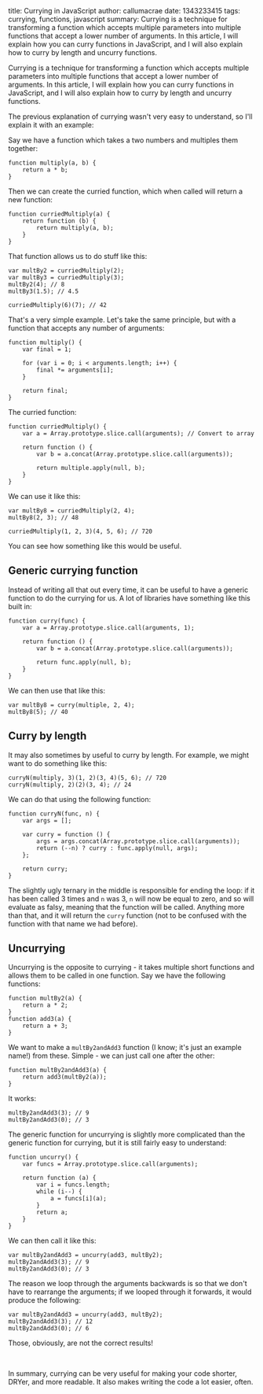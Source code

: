 <info>
title: Currying in JavaScript
author: callumacrae
date: 1343233415
tags: currying, functions, javascript
summary: Currying is a technique for transforming a function which accepts multiple parameters into multiple functions that accept a lower number of arguments. In this article, I will explain how you can curry functions in JavaScript, and I will also explain how to curry by length and uncurry functions.
</info>

Currying is a technique for transforming a function which accepts multiple parameters into multiple functions that accept a lower number of arguments. In this article, I will explain how you can curry functions in JavaScript, and I will also explain how to curry by length and uncurry functions.

The previous explanation of currying wasn't very easy to understand, so I'll explain it with an example:

Say we have a function which takes a two numbers and multiples them together:

	function multiply(a, b) {
		return a * b;
	}

Then we can create the curried function, which when called will return a new function:

	function curriedMultiply(a) {
		return function (b) {
			return multiply(a, b);
		}
	}

That function allows us to do stuff like this:

	var multBy2 = curriedMultiply(2);
	var multBy3 = curriedMultiply(3);
	multBy2(4); // 8
	multBy3(1.5); // 4.5

	curriedMultiply(6)(7); // 42

That's a very simple example. Let's take the same principle, but with a function that accepts any number of arguments:

	function multiply() {
		var final = 1;

		for (var i = 0; i < arguments.length; i++) {
			final *= arguments[i];
		}

		return final;
	}

The curried function:

	function curriedMultiply() {
		var a = Array.prototype.slice.call(arguments); // Convert to array

		return function () {
			var b = a.concat(Array.prototype.slice.call(arguments));

			return multiple.apply(null, b);
		}
	}

We can use it like this:

	var multBy8 = curriedMultiply(2, 4);
	multBy8(2, 3); // 48

	curriedMultiply(1, 2, 3)(4, 5, 6); // 720

You can see how something like this would be useful.

## Generic currying function

Instead of writing all that out every time, it can be useful to have a generic function to do the currying for us. A lot of libraries have something like this built in:

	function curry(func) {
		var a = Array.prototype.slice.call(arguments, 1);

		return function () {
			var b = a.concat(Array.prototype.slice.call(arguments));

			return func.apply(null, b);
		}
	}

We can then use that like this:

	var multBy8 = curry(multiple, 2, 4);
	multBy8(5); // 40

## Curry by length

It may also sometimes by useful to curry by length. For example, we might want to do something like this:

	curryN(multiply, 3)(1, 2)(3, 4)(5, 6); // 720
	curryN(multiply, 2)(2)(3, 4); // 24

We can do that using the following function:

	function curryN(func, n) {
		var args = [];

		var curry = function () {
			args = args.concat(Array.prototype.slice.call(arguments));
			return (--n) ? curry : func.apply(null, args);
		};

		return curry;
	}

The slightly ugly ternary in the middle is responsible for ending the loop: if it has been called 3 times and `n` was 3, `n` will now be equal to zero, and so will evaluate as falsy, meaning that the function will be called. Anything more than that, and it will return the `curry` function (not to be confused with the function with that name we had before).

## Uncurrying

Uncurrying is the opposite to currying - it takes multiple short functions and allows them to be called in one function. Say we have the following functions:

	function multBy2(a) {
		return a * 2;
	}
	function add3(a) {
		return a + 3;
	}

We want to make a `multBy2andAdd3` function (I know; it's just an example name!) from these. Simple - we can just call one after the other:

	function multBy2andAdd3(a) {
		return add3(multBy2(a));
	}

It works:

	multBy2andAdd3(3); // 9
	multBy2andAdd3(0); // 3

The generic function for uncurrying is slightly more complicated than the generic function for currying, but it is still fairly easy to understand:

	function uncurry() {
		var funcs = Array.prototype.slice.call(arguments);

		return function (a) {
			var i = funcs.length;
			while (i--) {
				a = funcs[i](a);
			}
			return a;
		}
	}

We can then call it like this:

	var multBy2andAdd3 = uncurry(add3, multBy2);
	multBy2andAdd3(3); // 9
	multBy2andAdd3(0); // 3

The reason we loop through the arguments backwards is so that we don't have to rearrange the arguments; if we looped through it forwards, it would produce the following:

	var multBy2andAdd3 = uncurry(add3, multBy2);
	multBy2andAdd3(3); // 12
	multBy2andAdd3(0); // 6

Those, obviously, are not the correct results!

<p>&nbsp;</p>

In summary, currying can be very useful for making your code shorter, DRYer, and more readable. It also makes writing the code a lot easier, often.